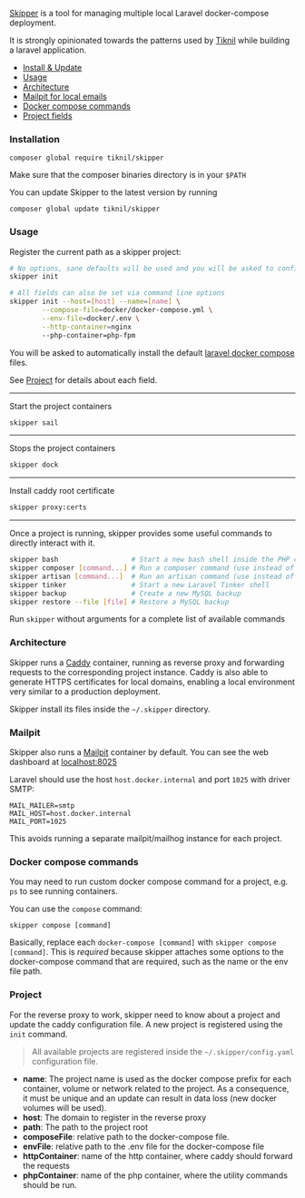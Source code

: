 [Skipper](https://github.com/tiknil/skipper) is a tool for managing multiple local Laravel docker-compose deployment.

It is strongly opinionated towards the patterns used by [Tiknil](https://www.tiknil.com) while building a laravel
application.

- [Install & Update](#installation)
- [Usage](#usage)
- [Architecture](#architecture)
- [Mailpit for local emails](#mailpit)
- [Docker compose commands](#docker-compose-commands)
- [Project fields](#project)

### Installation

```
composer global require tiknil/skipper
```

Make sure that the composer binaries directory is in your `$PATH`

You can update Skipper to the latest version by running

```
composer global update tiknil/skipper
```

### Usage

Register the current path as a skipper project:

```bash
# No options, sane defaults will be used and you will be asked to confirm the main fields
skipper init 

# All fields can also be set via command line options
skipper init --host=[host] --name=[name] \
        --compose-file=docker/docker-compose.yml \
        --env-file=docker/.env \
        --http-container=nginx
        --php-container=php-fpm
```

You will be asked to automatically install the default
[laravel docker compose](https://github.com/tiknil/laravel-docker-compose) files.

See [Project](#project) for details about each field.

----
Start the project containers

```bash
skipper sail
```

----

Stops the project containers

```bash
skipper dock
```

----

Install caddy root certificate

```bash
skipper proxy:certs
```

---- 
Once a project is running, skipper provides some useful commands to directly interact with it.

```bash
skipper bash                  # Start a new bash shell inside the PHP container
skipper composer [command...] # Run a composer command (use instead of composer [command]
skipper artisan [command...]  # Run an artisan command (use instead of php artisan [command]
skipper tinker                # Start a new Laravel Tinker shell
skipper backup                # Create a new MySQL backup
skipper restore --file [file] # Restore a MySQL backup
```

Run `skipper` without arguments for a complete list of available commands

### Architecture

Skipper runs a [Caddy](https://caddyserver.com/) container, running as reverse proxy and forwarding
requests to the corresponding project instance. Caddy is also able to generate HTTPS certificates for local domains,
enabling a local environment very similar to a production deployment.

Skipper install its files inside the `~/.skipper` directory.

### Mailpit

Skipper also runs a [Mailpit](https://github.com/axllent/mailpit) container by default. You can see the web
dashboard at [localhost:8025](http://localhost:8025)

Laravel should use the host `host.docker.internal` and port `1025` with driver SMTP:

```
MAIL_MAILER=smtp
MAIL_HOST=host.docker.internal
MAIL_PORT=1025
```

This avoids running a separate mailpit/mailhog instance for each project.

### Docker compose commands

You may need to run custom docker compose command for a project, e.g. `ps` to see running containers.

You can use the `compose` command:

```
skipper compose [command]
```

Basically, replace each `docker-compose [command]` with `skipper compose [command]`.
This is *required* because skipper attaches some options to the docker-compose command that are required, such as the
name or the env file path.

### Project

For the reverse proxy to work, skipper need to know about a project and update the caddy configuration file.
A new project is registered using the `init` command.

> All available projects are registered inside the `~/.skipper/config.yaml` configuration file.

- **name**: The project name is used as the docker compose prefix for each container, volume or network related to the
  project. As a consequence, it must be unique and an update can result in data loss (new docker volumes will be used).
- **host**: The domain to register in the reverse proxy
- **path**: The path to the project root
- **composeFile**: relative path to the docker-compose file.
- **envFile**: relative path to the .env file for the docker-compose file
- **httpContainer**: name of the http container, where caddy should forward the requests
- **phpContainer**: name of the php container, where the utility commands should be run.

